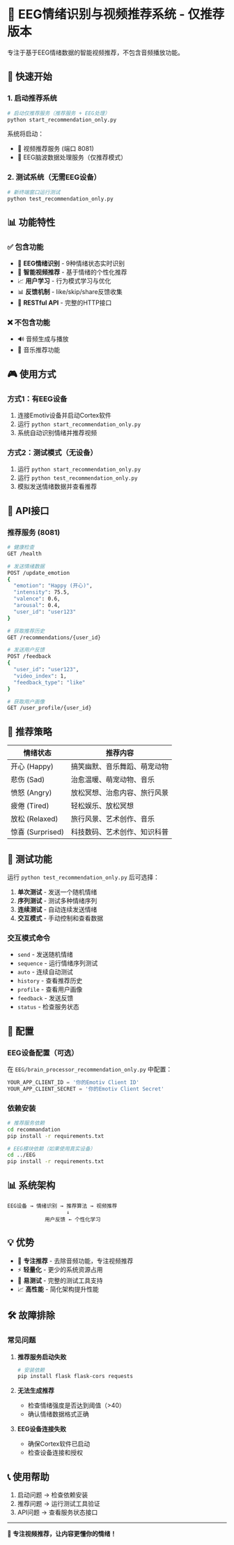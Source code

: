# 🎯 EEG情绪识别与视频推荐系统 - 仅推荐版本

专注于基于EEG情绪数据的智能视频推荐，不包含音频播放功能。

## 🚀 快速开始

### 1. 启动推荐系统

```bash
# 启动仅推荐服务（推荐服务 + EEG处理）
python start_recommendation_only.py
```

系统将启动：
- 🎯 视频推荐服务 (端口 8081)
- 🧠 EEG脑波数据处理服务（仅推荐模式）

### 2. 测试系统（无需EEG设备）

```bash
# 新终端窗口运行测试
python test_recommendation_only.py
```

## 📊 功能特性

### ✅ 包含功能
- 🧠 **EEG情绪识别** - 9种情绪状态实时识别
- 🎯 **智能视频推荐** - 基于情绪的个性化推荐
- 📈 **用户学习** - 行为模式学习与优化
- 📊 **反馈机制** - like/skip/share反馈收集
- 📡 **RESTful API** - 完整的HTTP接口

### ❌ 不包含功能
- 🔊 音频生成与播放
- 🎵 音乐推荐功能

## 🎮 使用方式

### 方式1：有EEG设备
1. 连接Emotiv设备并启动Cortex软件
2. 运行 `python start_recommendation_only.py`
3. 系统自动识别情绪并推荐视频

### 方式2：测试模式（无设备）
1. 运行 `python start_recommendation_only.py`
2. 运行 `python test_recommendation_only.py`
3. 模拟发送情绪数据并查看推荐

## 📡 API接口

### 推荐服务 (8081)

```bash
# 健康检查
GET /health

# 发送情绪数据
POST /update_emotion
{
  "emotion": "Happy (开心)",
  "intensity": 75.5,
  "valence": 0.6,
  "arousal": 0.4,
  "user_id": "user123"
}

# 获取推荐历史
GET /recommendations/{user_id}

# 发送用户反馈
POST /feedback
{
  "user_id": "user123",
  "video_index": 1,
  "feedback_type": "like"
}

# 获取用户画像
GET /user_profile/{user_id}
```

## 🎯 推荐策略

| 情绪状态 | 推荐内容 |
|---------|---------|
| 开心 (Happy) | 搞笑幽默、音乐舞蹈、萌宠动物 |
| 悲伤 (Sad) | 治愈温暖、萌宠动物、音乐 |
| 愤怒 (Angry) | 放松冥想、治愈内容、旅行风景 |
| 疲倦 (Tired) | 轻松娱乐、放松冥想 |
| 放松 (Relaxed) | 旅行风景、艺术创作、音乐 |
| 惊喜 (Surprised) | 科技数码、艺术创作、知识科普 |

## 🧪 测试功能

运行 `python test_recommendation_only.py` 后可选择：

1. **单次测试** - 发送一个随机情绪
2. **序列测试** - 测试多种情绪序列
3. **连续测试** - 自动连续发送情绪
4. **交互模式** - 手动控制和查看数据

### 交互模式命令
- `send` - 发送随机情绪
- `sequence` - 运行情绪序列测试
- `auto` - 连续自动测试
- `history` - 查看推荐历史
- `profile` - 查看用户画像
- `feedback` - 发送反馈
- `status` - 检查服务状态

## 🔧 配置

### EEG设备配置（可选）
在 `EEG/brain_processor_recommendation_only.py` 中配置：
```python
YOUR_APP_CLIENT_ID = '你的Emotiv Client ID'
YOUR_APP_CLIENT_SECRET = '你的Emotiv Client Secret'
```

### 依赖安装
```bash
# 推荐服务依赖
cd recommandation
pip install -r requirements.txt

# EEG模块依赖（如果使用真实设备）
cd ../EEG  
pip install -r requirements.txt
```

## 📊 系统架构

```
EEG设备 → 情绪识别 → 推荐算法 → 视频推荐
                   ↓
            用户反馈 ← 个性化学习
```

## 💡 优势

- 🎯 **专注推荐** - 去除音频功能，专注视频推荐
- ⚡ **轻量化** - 更少的系统资源占用
- 🧪 **易测试** - 完整的测试工具支持
- 📈 **高性能** - 简化架构提升性能

## 🛠️ 故障排除

### 常见问题

1. **推荐服务启动失败**
   ```bash
   # 安装依赖
   pip install flask flask-cors requests
   ```

2. **无法生成推荐**
   - 检查情绪强度是否达到阈值（>40）
   - 确认情绪数据格式正确

3. **EEG设备连接失败**
   - 确保Cortex软件已启动
   - 检查设备连接和授权

## 📞 使用帮助

1. 启动问题 → 检查依赖安装
2. 推荐问题 → 运行测试工具验证
3. API问题 → 查看服务状态接口

---

**🎯 专注视频推荐，让内容更懂你的情绪！** 
